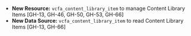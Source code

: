 * **New Resource:** `vcfa_content_library_item` to manage Content Library Items [GH-13, GH-46, GH-50, GH-53, GH-66]
* **New Data Source:** `vcfa_content_library_item` to read Content Library Items [GH-13, GH-66]

